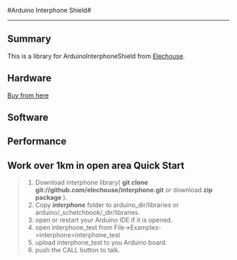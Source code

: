 #Arduino Interphone Shield#

-----------------
Summary
-------
This is a library for ArduinoInterphoneShield from [Elechouse](http://www.elechouse.com "elechouse").

Hardware
--------
<!-- add picture here -->
[Buy from here](http://www.elechouse.com/elechouse/index.php?main_page=product_info&cPath=90_92&products_id=2231)

Software
--------

Performance
-----------
Work over 1km in open area
Quick Start
-----------

>1. Download interphone library\( **git clone git://github.com/elechouse/interphone.git** or download **zip package** ).
>2. Copy ***interphone*** folder to arduino\_dir/libraries or arduino/_schetchbook/_dir/libraries.
>3. open or restart your Arduino IDE if it is opened.
>4. open interphone_test from File->Examples->interphone>interphone\_test
>5. upload interphone\_test to you Arduino board.
>6. push the CALL button to talk.
>
